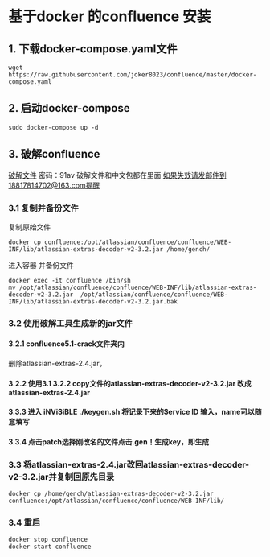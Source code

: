 # 基于docker 的confluence 安装
## 1. 下载docker-compose.yaml文件
```
wget https://raw.githubusercontent.com/joker8023/confluence/master/docker-compose.yaml
```
## 2. 启动docker-compose
```
sudo docker-compose up -d
```
## 3. 破解confluence
 
 [破解文件](http://pan.baidu.com/s/1jIv9aZW ) 密码：91av
 破解文件和中文包都在里面
 如果失效请发邮件到18817814702@163.com提醒
 
### 3.1 复制并备份文件
复制原始文件
```
docker cp confluence:/opt/atlassian/confluence/confluence/WEB-INF/lib/atlassian-extras-decoder-v2-3.2.jar /home/gench/
```
进入容器 并备份文件

    docker exec -it confluence /bin/sh
    mv /opt/atlassian/confluence/confluence/WEB-INF/lib/atlassian-extras-decoder-v2-3.2.jar  /opt/atlassian/confluence/confluence/WEB-INF/lib/atlassian-extras-decoder-v2-3.2.jar.bak




### 3.2 使用破解工具生成新的jar文件
#### 3.2.1 confluence5.1-crack文件夹内
删除atlassian-extras-2.4.jar，
#### 3.2.2 使用3.1 3.2.2 copy文件的atlassian-extras-decoder-v2-3.2.jar 改成atlassian-extras-2.4.jar
#### 3.3.3 进入 iNViSiBLE ./keygen.sh 将记录下来的Service ID 输入，name可以随意填写
#### 3.3.4 点击patch选择刚改名的文件点击.gen！生成key，即生成

### 3.3 将atlassian-extras-2.4.jar改回atlassian-extras-decoder-v2-3.2.jar并复制回原先目录

```
docker cp /home/gench/atlassian-extras-decoder-v2-3.2.jar confluence:/opt/atlassian/confluence/confluence/WEB-INF/lib/
```
### 3.4 重启

```
docker stop confluence
docker start confluence
```

